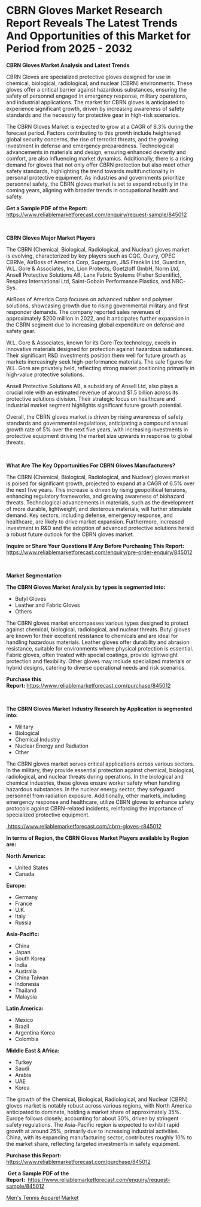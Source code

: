 <p><h1>CBRN Gloves Market Research Report Reveals The Latest Trends And Opportunities of this Market for Period from 2025 - 2032</h1></p><p><strong>CBRN Gloves Market Analysis and Latest Trends</strong></p>
<p><p>CBRN Gloves are specialized protective gloves designed for use in chemical, biological, radiological, and nuclear (CBRN) environments. These gloves offer a critical barrier against hazardous substances, ensuring the safety of personnel engaged in emergency response, military operations, and industrial applications. The market for CBRN gloves is anticipated to experience significant growth, driven by increasing awareness of safety standards and the necessity for protective gear in high-risk scenarios.</p><p>The CBRN Gloves Market is expected to grow at a CAGR of 8.3% during the forecast period. Factors contributing to this growth include heightened global security concerns, the rise of terrorist threats, and the growing investment in defense and emergency preparedness. Technological advancements in materials and design, ensuring enhanced dexterity and comfort, are also influencing market dynamics. Additionally, there is a rising demand for gloves that not only offer CBRN protection but also meet other safety standards, highlighting the trend towards multifunctionality in personal protective equipment. As industries and governments prioritize personnel safety, the CBRN gloves market is set to expand robustly in the coming years, aligning with broader trends in occupational health and safety.</p></p>
<p><strong>Get a Sample PDF of the Report:&nbsp;</strong> <a href="https://www.reliablemarketforecast.com/enquiry/request-sample/845012?utm_campaign=2195&utm_medium=2&utm_source=Github&utm_content=ia&utm_term=08022025&utm_id=cbrn-gloves">https://www.reliablemarketforecast.com/enquiry/request-sample/845012</a></p>
<p>&nbsp;</p>
<p><strong>CBRN Gloves Major Market Players</strong></p>
<p><p>The CBRN (Chemical, Biological, Radiological, and Nuclear) gloves market is evolving, characterized by key players such as CQC, Ouvry, OPEC CBRNe, AirBoss of America Corp, Supergum, J&S Franklin Ltd, Guardian, W.L. Gore & Associates, Inc, Lion Protects, Goetzloff GmbH, Norm Ltd, Ansell Protective Solutions AB, Lanx Fabric Systems (Fisher Scientific), Respirex International Ltd, Saint-Gobain Performance Plastics, and NBC-Sys.</p><p>AirBoss of America Corp focuses on advanced rubber and polymer solutions, showcasing growth due to rising governmental military and first responder demands. The company reported sales revenues of approximately $200 million in 2022, and it anticipates further expansion in the CBRN segment due to increasing global expenditure on defense and safety gear.</p><p>W.L. Gore & Associates, known for its Gore-Tex technology, excels in innovative materials designed for protection against hazardous substances. Their significant R&D investments position them well for future growth as markets increasingly seek high-performance materials. The sale figures for W.L. Gore are privately held, reflecting strong market positioning primarily in high-value protective solutions.</p><p>Ansell Protective Solutions AB, a subsidiary of Ansell Ltd, also plays a crucial role with an estimated revenue of around $1.5 billion across its protective solutions division. Their strategic focus on healthcare and industrial market segment highlights significant future growth potential.</p><p>Overall, the CBRN gloves market is driven by rising awareness of safety standards and governmental regulations, anticipating a compound annual growth rate of 5% over the next five years, with increasing investments in protective equipment driving the market size upwards in response to global threats.</p></p>
<p>&nbsp;</p>
<p><strong>What Are The Key Opportunities For CBRN Gloves Manufacturers?</strong></p>
<p><p>The CBRN (Chemical, Biological, Radiological, and Nuclear) gloves market is poised for significant growth, projected to expand at a CAGR of 6.5% over the next five years. This increase is driven by rising geopolitical tensions, enhancing regulatory frameworks, and growing awareness of biohazard threats. Technological advancements in materials, such as the development of more durable, lightweight, and dexterous materials, will further stimulate demand. Key sectors, including defense, emergency response, and healthcare, are likely to drive market expansion. Furthermore, increased investment in R&D and the adoption of advanced protective solutions herald a robust future outlook for the CBRN gloves market.</p></p>
<p><strong>Inquire or Share Your Questions If Any Before Purchasing This Report:</strong> <a href="https://www.reliablemarketforecast.com/enquiry/pre-order-enquiry/845012?utm_campaign=2195&utm_medium=2&utm_source=Github&utm_content=ia&utm_term=08022025&utm_id=cbrn-gloves">https://www.reliablemarketforecast.com/enquiry/pre-order-enquiry/845012</a></p>
<p>&nbsp;</p>
<p><strong>Market Segmentation</strong></p>
<p><strong>The CBRN Gloves Market Analysis by types is segmented into:</strong></p>
<p><ul><li>Butyl Gloves</li><li>Leather and Fabric Gloves</li><li>Others</li></ul></p>
<p><p>The CBRN gloves market encompasses various types designed to protect against chemical, biological, radiological, and nuclear threats. Butyl gloves are known for their excellent resistance to chemicals and are ideal for handling hazardous materials. Leather gloves offer durability and abrasion resistance, suitable for environments where physical protection is essential. Fabric gloves, often treated with special coatings, provide lightweight protection and flexibility. Other gloves may include specialized materials or hybrid designs, catering to diverse operational needs and risk scenarios.</p></p>
<p><strong>Purchase this Report:&nbsp;</strong><a href="https://www.reliablemarketforecast.com/purchase/845012?utm_campaign=2195&utm_medium=2&utm_source=Github&utm_content=ia&utm_term=08022025&utm_id=cbrn-gloves">https://www.reliablemarketforecast.com/purchase/845012</a></p>
<p>&nbsp;</p>
<p><strong>The CBRN Gloves Market Industry Research by Application is segmented into:</strong></p>
<p><ul><li>Military</li><li>Biological</li><li>Chemical Industry</li><li>Nuclear Energy and Radiation</li><li>Other</li></ul></p>
<p><p>The CBRN gloves market serves critical applications across various sectors. In the military, they provide essential protection against chemical, biological, radiological, and nuclear threats during operations. In the biological and chemical industries, these gloves ensure worker safety when handling hazardous substances. In the nuclear energy sector, they safeguard personnel from radiation exposure. Additionally, other markets, including emergency response and healthcare, utilize CBRN gloves to enhance safety protocols against CBRN-related incidents, reinforcing the importance of specialized protective equipment.</p></p>
<p><a href="https://www.reliablemarketforecast.com/cbrn-gloves-r845012?utm_campaign=2195&utm_medium=2&utm_source=Github&utm_content=ia&utm_term=08022025&utm_id=cbrn-gloves">&nbsp;https://www.reliablemarketforecast.com/cbrn-gloves-r845012</a></p>
<p><strong>In terms of Region, the CBRN Gloves Market Players available by Region are:</strong></p>
<p>
    <p> <strong> North America: </strong>
        <ul>
            <li>United States</li>
            <li>Canada</li>
        </ul>
        </p> 
    <p> <strong> Europe: </strong>
        <ul>
            <li>Germany</li>
            <li>France</li>
            <li>U.K.</li>
            <li>Italy</li>
            <li>Russia</li>
        </ul>
        </p> 
    <p> <strong> Asia-Pacific: </strong>
        <ul>
            <li>China</li>
            <li>Japan</li>
            <li>South Korea</li>
            <li>India</li>
            <li>Australia</li>
            <li>China Taiwan</li>
            <li>Indonesia</li>
            <li>Thailand</li>
            <li>Malaysia</li>
        </ul>
        </p> 
    <p> <strong> Latin America: </strong>
        <ul>
            <li>Mexico</li>
            <li>Brazil</li>
            <li>Argentina Korea</li>
            <li>Colombia</li>
        </ul>
        </p> 
    <p> <strong> Middle East & Africa: </strong>
        <ul>
            <li>Turkey</li>
            <li>Saudi</li>
            <li>Arabia</li>
            <li>UAE</li>
            <li>Korea</li>
        </ul>
    </p>
    </p>
<p><p>The growth of the Chemical, Biological, Radiological, and Nuclear (CBRN) gloves market is notably robust across various regions, with North America anticipated to dominate, holding a market share of approximately 35%. Europe follows closely, accounting for about 30%, driven by stringent safety regulations. The Asia-Pacific region is expected to exhibit rapid growth at around 25%, primarily due to increasing industrial activities. China, with its expanding manufacturing sector, contributes roughly 10% to the market share, reflecting targeted investments in safety equipment.</p></p>
<p><strong>Purchase this Report: </strong><a href="https://www.reliablemarketforecast.com/purchase/845012?utm_campaign=2195&utm_medium=2&utm_source=Github&utm_content=ia&utm_term=08022025&utm_id=cbrn-gloves">https://www.reliablemarketforecast.com/purchase/845012</a></p>
<p>&nbsp;<strong>Get a Sample PDF of the Report:&nbsp;&nbsp;</strong><a href="https://www.reliablemarketforecast.com/enquiry/request-sample/845012?utm_campaign=2195&utm_medium=2&utm_source=Github&utm_content=ia&utm_term=08022025&utm_id=cbrn-gloves">https://www.reliablemarketforecast.com/enquiry/request-sample/845012</a></p>
<p><strong></strong></p>
<p><p><a href="https://github.com/edacruz6/Market-Research-Report-List-1/blob/main/mens-tennis-apparel-market.md?utm_campaign=2195&utm_medium=2&utm_source=Github&utm_content=ia&utm_term=08022025&utm_id=cbrn-gloves">Men's Tennis Apparel Market</a></p></p>